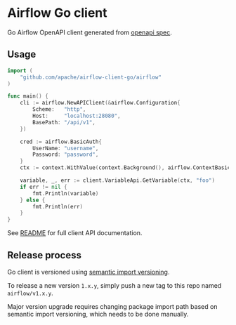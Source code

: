 <!--
 Licensed to the Apache Software Foundation (ASF) under one
 or more contributor license agreements.  See the NOTICE file
 distributed with this work for additional information
 regarding copyright ownership.  The ASF licenses this file
 to you under the Apache License, Version 2.0 (the
 "License"); you may not use this file except in compliance
 with the License.  You may obtain a copy of the License at

   http://www.apache.org/licenses/LICENSE-2.0

 Unless required by applicable law or agreed to in writing,
 software distributed under the License is distributed on an
 "AS IS" BASIS, WITHOUT WARRANTIES OR CONDITIONS OF ANY
 KIND, either express or implied.  See the License for the
 specific language governing permissions and limitations
 under the License.
-->
Airflow Go client
=================

Go Airflow OpenAPI client generated from [openapi
spec](https://github.com/apache/airflow/blob/master/clients/gen/go.sh).


Usage
-----

```go
import (
	"github.com/apache/airflow-client-go/airflow"
)

func main() {
	cli := airflow.NewAPIClient(&airflow.Configuration{
		Scheme:   "http",
		Host:     "localhost:28080",
		BasePath: "/api/v1",
	})

	cred := airflow.BasicAuth{
		UserName: "username",
		Password: "password",
	}
	ctx := context.WithValue(context.Background(), airflow.ContextBasicAuth, cred)

	variable, _, err := client.VariableApi.GetVariable(ctx, "foo")
	if err != nil {
		fmt.Println(variable)
	} else {
		fmt.Println(err)
	}
}
```

See [README](./airflow/README.md#documentation-for-api-endpoints) for full client API documentation.


Release process
---------------

Go client is versioned using [semantic import
versioning](https://blog.golang.org/versioning-proposal).

To release a new version `1.x.y`, simply push a new tag to this repo named
`airflow/v1.x.y`.

Major version upgrade requires changing package import path based on semantic
import versioning, which needs to be done manually.
